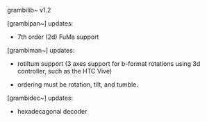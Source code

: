 grambilib~ v1.2

[grambipan~] updates:

- 7th order (2d) FuMa support

[grambiman~] updates:

- rotiltum support (3 axes support for b-format rotations using 3d controller, such as the HTC Vive)
* ordering must be rotation, tilt, and tumble.

[grambidec~] updates:

- hexadecagonal decoder

